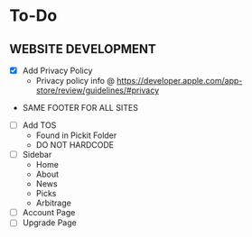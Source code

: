 # To-Do

## WEBSITE DEVELOPMENT
- [x] Add Privacy Policy
    - Privacy policy info @ https://developer.apple.com/app-store/review/guidelines/#privacy
- SAME FOOTER FOR ALL SITES
- [ ] Add TOS
    - Found in Pickit Folder
    - DO NOT HARDCODE
- [ ] Sidebar
    - Home
    - About 
    - News
    - Picks
    - Arbitrage
- [ ] Account Page
- [ ] Upgrade Page
